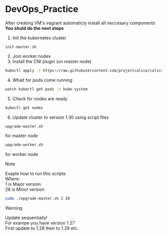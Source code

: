 # DevOps_Practice
After creating VM's vagrant automaticly install all neccesary components
**You shuld do the next steps**
1. Init the kubernetes cluster
```
init-master.sh
```
2. Join worker nodes
3. Install the CNI plugin (on master node)
```bash
kubectl apply -f https://raw.githubusercontent.com/projectcalico/calico/v3.25.0/manifests/calico.yaml
```
4. Whait for pods come *running*
```bash
watch kubectl get pods -n kube-system
```
5. Check for nodes are ready
```bash
kubectl get nodes
```
6. Update cluster to version 1.30 using script files
```bash
upgrade-master.sh
```
for master node
```bash
upgrade-worker.sh 
```
for worker node

> [!NOTE]
>Exaple how to run this scripts\
>Where:\
>1 is Major version\
>28 is Minor version
```bash
sudo ./upgrade-master.sh 1 28
```

>[!WARNING]
>Update sequentially!\
>For exampe you have version 1.27\
>First update to 1.28 then to 1.29 etc.